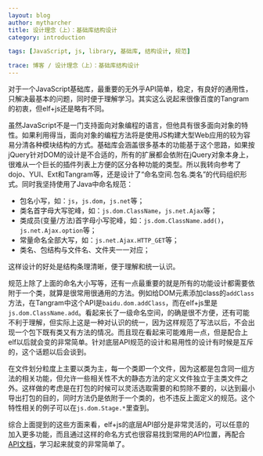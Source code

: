 ```yaml
---
layout: blog
author: mytharcher
title: 设计理念（上）：基础库结构设计
category: introduction

tags: [JavaScript, js, library, 基础库, 结构设计, 规范]

trace: 博客 / 设计理念（上）：基础库结构设计
---
```


对于一个JavaScript基础库，最重要的无外乎API简单，稳定，有良好的通用性，只解决最基本的问题，同时便于理解学习。其实这么说起来很像百度的Tangram的初衷，但elf+js还是略有不同。

虽然JavaScript不是一门支持面向对象编程的语言，但他具有很多面向对象的特性。如果利用得当，面向对象的编程方法将是使用JS构建大型Web应用的较为容易分清各种模块结构的方式。基础库会涵盖很多基本的功能基于这个思路，如果按jQuery针对DOM的设计是不合适的，所有的扩展都会依附在jQuery对象本身上，很难从一个巨长的插件列表上方便的区分各种功能的类型。所以我转向参考了dojo、YUI、Ext和Tangram等，还是设计了“命名空间.包名.类名”的代码组织形式。同时我坚持使用了Java中命名规范：

* 包名小写，如：`js`，`js.dom`，`js.net`等；
* 类名首字母大写驼峰，如：`js.dom.ClassName`，`js.net.Ajax`等；
* 类成员(变量/方法)首字母小写驼峰，如：`js.dom.ClassName.add()`，`js.net.Ajax.option`等；
* 常量命名全部大写，如：`js.net.Ajax.HTTP_GET`等；
* 类名、包结构与文件名、文件夹一一对应；

这样设计的好处是结构条理清晰，便于理解和统一认识。

规范上除了上面的命名大小写等，还有一点最重要的就是所有的功能设计都需要依附于一个类，就算是很常用很通用的方法。例如给DOM元素添加class的`addClass`方法，在Tangram中这个API是`baidu.dom.addClass`，而在elf+js里是`js.dom.ClassName.add`。看起来长了一级命名空间，的确是很不方便，还有可能不利于理解，但实际上这是一种对认识的统一，因为这样规范了写法以后，不会出现一个包下既有类又有方法的情况。而且现在看起来可能难用一点，但是配合上elf以后就会变的非常简单。针对底层API规范的设计和易用性的设计有时候是互斥的，这个话题以后会谈到。

在文件划分粒度上主要以类为主，每一个类即一个文件，因为这都是包含同一组方法的相关功能，但允许一些相关性不大的静态方法的定义文件独立于主类文件之外。这样做的考虑是在打包的时候可以灵活选取需要的和剪除不要的，以达到最小导出打包的目的，同时方法仍是依附于一个类的，也不违反上面定义的规范。这个特性相关的例子可以在`js.dom.Stage.*`里查到。

综合上面提到的这些方面来看，elf+js的底层API部分是非常灵活的，可以任意的加入更多功能，而且通过这样的命名方式也很容易找到常用的API位置，再配合<a title="elf+js的API文档" href="http://elfjs.com/docs" target="_blank">API文档</a>，学习起来就变的非常简单了。
